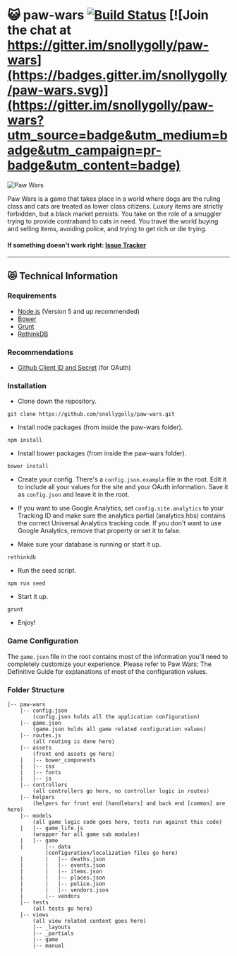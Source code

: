 # :smiley_cat: paw-wars [![Build Status](https://api.travis-ci.org/snollygolly/paw-wars.svg?branch=master)](https://travis-ci.org/snollygolly/paw-wars) [![Join the chat at https://gitter.im/snollygolly/paw-wars](https://badges.gitter.im/snollygolly/paw-wars.svg)](https://gitter.im/snollygolly/paw-wars?utm_source=badge&utm_medium=badge&utm_campaign=pr-badge&utm_content=badge)

![Paw Wars](https://raw.githubusercontent.com/snollygolly/paw-wars/master/assets/img/paw-wars-logo.png)

Paw Wars is a game that takes place in a world where dogs are the ruling class and cats are treated as lower class citizens. Luxury items are strictly forbidden, but a black market persists. You take on the role of a smuggler trying to provide contraband to cats in need. You travel the world buying and selling items, avoiding police, and trying to get rich or die trying.

#### If something doesn't work right: [Issue Tracker](https://github.com/snollygolly/paw-wars/issues/new)

---
## :heart_eyes_cat: Technical Information

### Requirements
* [Node.js](https://nodejs.org/en/) (Version 5 and up recommended)
* [Bower](http://bower.io/)
* [Grunt](http://gruntjs.com/)
* [RethinkDB](http://www.rethinkdb.com/)

### Recommendations
* [Github Client ID and Secret](https://github.com/settings/developers) (for OAuth)

### Installation

* Clone down the repository.
```
git clone https://github.com/snollygolly/paw-wars.git
```

* Install node packages (from inside the paw-wars folder).
```
npm install
```

* Install bower packages (from inside the paw-wars folder).
```
bower install
```

* Create your config.  There's a `config.json.example` file in the root.  Edit it to include all your values for the site and your OAuth information.  Save it as `config.json` and leave it in the root.

* If you want to use Google Analytics, set `config.site.analytics` to your Tracking ID and make sure the analytics partial (analytics.hbs) contains the correct Universal Analytics tracking code.  If you don't want to use Google Analytics, remove that property or set it to false.

* Make sure your database is running or start it up.
```
rethinkdb
```

* Run the seed script.
```
npm run seed
```

* Start it up.
```
grunt
```

* Enjoy!

### Game Configuration

The `game.json` file in the root contains most of the information you'll need to completely customize your experience.  Please refer to Paw Wars: The Definitive Guide for explanations of most of the configuration values.

### Folder Structure

```
|-- paw-wars
    |-- config.json
		(config.json holds all the application configuration)
    |-- game.json
		(game.json holds all game related configuration values)
    |-- routes.js
		(all routing is done here)
    |-- assets
		(front end assets go here)
    |   |-- bower_components
    |   |-- css
    |   |-- fonts
    |   |-- js
    |-- controllers
		(all controllers go here, no controller logic in routes)
    |-- helpers
		(helpers for front end [handlebars] and back end [common] are here)
    |-- models
		(all game logic code goes here, tests run against this code)
    |   |-- game_life.js
		(wrapper for all game sub modules)
    |   |-- game
    |       |-- data
			(configuration/localization files go here)
    |       |   |-- deaths.json
    |       |   |-- events.json
    |       |   |-- items.json
    |       |   |-- places.json
    |       |   |-- police.json
    |       |   |-- vendors.json
    |       |-- vendors
    |-- tests
		(all tests go here)
    |-- views
		(all view related content goes here)
        |-- _layouts
        |-- _partials
        |-- game
        |-- manual
```

